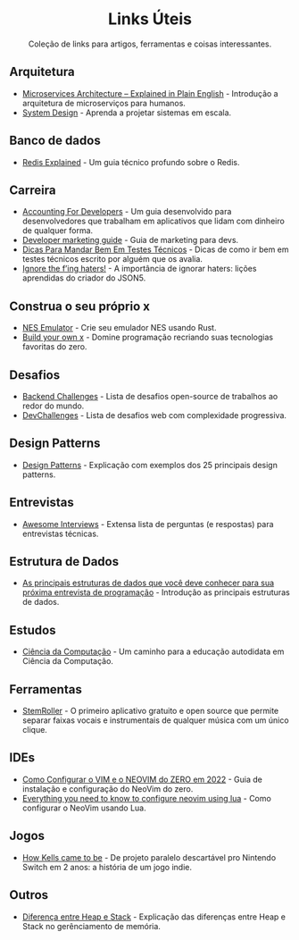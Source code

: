 <div align="center">
  
# Links Úteis
Coleção de links para artigos, ferramentas e coisas interessantes.

</div>

## Arquitetura
- [Microservices Architecture – Explained in Plain English](https://www.freecodecamp.org/news/microservices-architecture-for-humans/) - Introdução a arquitetura de microserviços para humanos.
- [System Design](https://www.karanpratapsingh.com/courses/system-design) - Aprenda a projetar sistemas em escala.


## Banco de dados
- [Redis Explained](https://architecturenotes.co/redis/) - Um guia técnico profundo  sobre o  Redis.


## Carreira
- [Accounting For Developers](https://www.moderntreasury.com/journal/accounting-for-developers-part-i) - Um guia desenvolvido para desenvolvedores que trabalham em aplicativos que lidam com dinheiro de qualquer forma.
- [Developer marketing guide](https://www.developermarkepear.com/blog/developer-marketing-guide) - Guia de marketing para devs.
- [Dicas Para Mandar Bem Em Testes Técnicos](https://dev.to/leonardofiedler/dicas-para-mandar-bem-em-testes-tecnicos-231k) - Dicas de como ir bem em testes técnicos escrito por alguém que os avalia.
- [Ignore the f’ing haters!](https://aseemk.substack.com/p/ignore-the-f-ing-haters-json5) - A importância de ignorar haters: lições aprendidas do criador do JSON5.


## Construa o seu próprio x
- [NES Emulator](https://bugzmanov.github.io/nes_ebook/) - Crie seu emulador NES usando Rust.
- [Build your own x](https://github.com/codecrafters-io/build-your-own-x) - Domine programação recriando suas tecnologias favoritas do zero.


## Desafios
- [Backend Challenges](https://github.com/CollabCodeTech/backend-challenges) - Lista de desafios open-source de trabalhos ao redor do mundo.
- [DevChallenges](https://devchallenges.io/) - Lista de desafios web com complexidade progressiva.


## Design Patterns
- [Design Patterns](https://medium.com/xp-inc/design-patterns-34257406b136) - Explicação com exemplos dos 25 principais design patterns.


## Entrevistas
- [Awesome Interviews](https://github.com/DopplerHQ/awesome-interview-questions) - Extensa lista de perguntas (e respostas) para entrevistas técnicas.


## Estrutura de Dados
- [As principais estruturas de dados que você deve conhecer para sua próxima entrevista de programação](https://www.freecodecamp.org/portuguese/news/as-principais-estruturas-de-dados-que-voce-deve-conhecer-para-sua-proxima-entrevista-de-programacao/) - Introdução as principais estruturas de dados.


## Estudos
- [Ciência da Computação](https://github.com/Universidade-Livre/ciencia-da-computacao) - Um caminho para a educação autodidata em Ciência da Computação.

## Ferramentas
- [StemRoller](https://github.com/stemrollerapp/stemroller) - O primeiro aplicativo gratuito e open source que permite separar faixas vocais e instrumentais de qualquer música com um único clique.


## IDEs
- [Como Configurar o VIM e o NEOVIM do ZERO em 2022](https://www.youtube.com/watch?v=lm7y2hI6zME&list=WL&index=1&t=3838s) - Guia de instalação e configuração do NeoVim do zero.
- [Everything you need to know to configure neovim using lua](https://vonheikemen.github.io/devlog/tools/configuring-neovim-using-lua/) - Como configurar o NeoVim usando Lua.

## Jogos
- [How Kells came to be](https://kellsgame.com/how-kells-came-to-be/) - De projeto paralelo descartável pro Nintendo Switch em 2 anos: a história de um jogo indie.


## Outros
- [Diferença entre Heap e Stack](https://pt.stackoverflow.com/questions/3797/o-que-s%c3%a3o-e-onde-est%c3%a3o-a-stack-e-heap/15698#15698) - Explicação das diferenças entre Heap e Stack no gerênciamento de memória.

